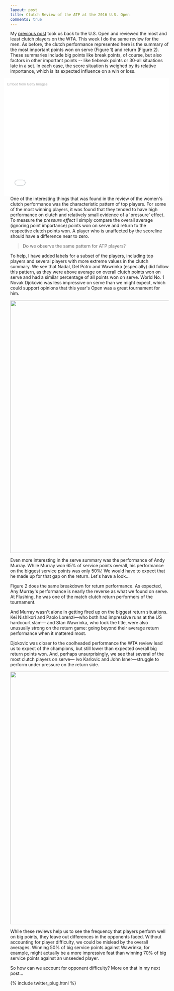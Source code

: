 ```yaml
---
layout: post
title: Clutch Review of the ATP at the 2016 U.S. Open
comments: true
---
```




My [previous post](http://on-the-t.com/2016/09/23/US-Open-Women-Clutch/) took us back to the U.S. Open and reviewed the most and least clutch players on the WTA. This week I do the same review for the men. As before, the clutch performance represented here is the summary of the most important points won on serve (Figure 1) and return (Figure 2). These summaries include big points like break points, of course, but also factors in other important points -- like tiebreak points or 30-all situations late in a set. In each case, the score situation is weighed by its relative importance, which is its expected influence on a win or loss. 

<div class="getty embed image" style="background-color:#fff;display:inline-block;font-family:'Helvetica Neue',Helvetica,Arial,sans-serif;color:#a7a7a7;font-size:11px;width:100%;max-width:594px;float:right;padding:2%;"><div style="padding:0;margin:0;text-align:left;"><a href="http://www.gettyimages.com/detail/601340314" target="_blank" style="color:#a7a7a7;text-decoration:none;font-weight:normal !important;border:none;display:inline-block;">Embed from Getty Images</a></div><div style="overflow:hidden;position:relative;height:0;padding:66.666667% 0 0 0;width:100%;"><iframe src="//embed.gettyimages.com/embed/601340314?et=y0Q7wzmcSldOEuhvxj4_gw&viewMoreLink=on&sig=nRwi86WW_aQ0heY5kQk_QNjJuYK2kMytUyxoNN0iddQ=&caption=true" width="594" height="396" scrolling="no" frameborder="0" style="display:inline-block;position:absolute;top:0;left:0;width:100%;height:100%;margin:0;"></iframe></div><p style="margin:0;"></p></div>

One of the interesting things that was found in the review of the women's clutch performance was the characteristic pattern of top players. For some of the most winning players, it was found that they tended to have high performance on clutch and relatively small evidence of a 'pressure' effect. To measure the _pressure effect_ I simply compare the overall average (ignoring point importance) points won on serve and return to the respective clutch points won. A player who is unaffected by the scoreline should have a difference near to zero.

> Do we observe the same pattern for ATP players?

To help, I have added labels for a subset of the players, including top players and several players with more extreme values in the clutch summary. We see that Nadal, Del Potro and Wawrinka (especially) did follow this pattern, as they were above average on overall clutch points won on serve and had a similar percentage of all points won on serve. World No. 1 Novak Djokovic was less impressive on serve than we might expect, which could support opinions that this year's Open was a great tournament for him.


<div>
    <a href="https://plot.ly/~on-the-t/956/" target="_blank" title="" style="display: block; text-align: center;"><img src="https://plot.ly/~on-the-t/956.png" alt="" style="max-width: 100%;width: 800px;"  width="800" onerror="this.onerror=null;this.src='https://plot.ly/404.png';" /></a>
    <script data-plotly="on-the-t:956"  src="https://plot.ly/embed.js" async></script>
</div>

Even more interesting in the serve summary was the performance of Andy Murray. While Murray won 65% of service points overall, his performance on the biggest service points was only 50%! We would have to expect that he made up for that gap on the return. Let's have a look...

Figure 2 does the same breakdown for return performance. As expected, Any Murray's performance is nearly the reverse as what we found on serve. At Flushing, he was one of the match clutch return performers of the tournament. 

And Murray wasn't alone in getting fired up on the biggest return situations. Kei Nishikori and Paolo Lorenzi&mdash;who both had impressive runs at the US hardcourt slam&mdash; and Stan Wawrinka, who took the title, were also unusually strong on the return game: going beyond their average return performance when it mattered most.

Djokovic was closer to the coolheaded performance the WTA review lead us to expect of the champions, but still lower than expected overall big return points won. And, perhaps unsurprisingly, we see that several of the most clutch players on serve&mdash; Ivo Karlovic and John Isner&mdash;struggle to perform under pressure on the return side.


<div>
    <a href="https://plot.ly/~on-the-t/958/" target="_blank" title="" style="display: block; text-align: center;"><img src="https://plot.ly/~on-the-t/958.png" alt="" style="max-width: 100%;width: 800px;"  width="800" onerror="this.onerror=null;this.src='https://plot.ly/404.png';" /></a>
    <script data-plotly="on-the-t:958"  src="https://plot.ly/embed.js" async></script>
</div>

While these reviews help us to see the frequency that players perform well on big points, they leave out differences in the opponents faced. Without accounting for player difficulty, we could be mislead by the overall averages. Winning 50% of big service points against Wawrinka, for example, might actually be a more impressive feat than winning 70% of big service points against an unseeded player. 

So how can we account for opponent difficulty? More on that in my next post...


{% include twitter_plug.html %}
